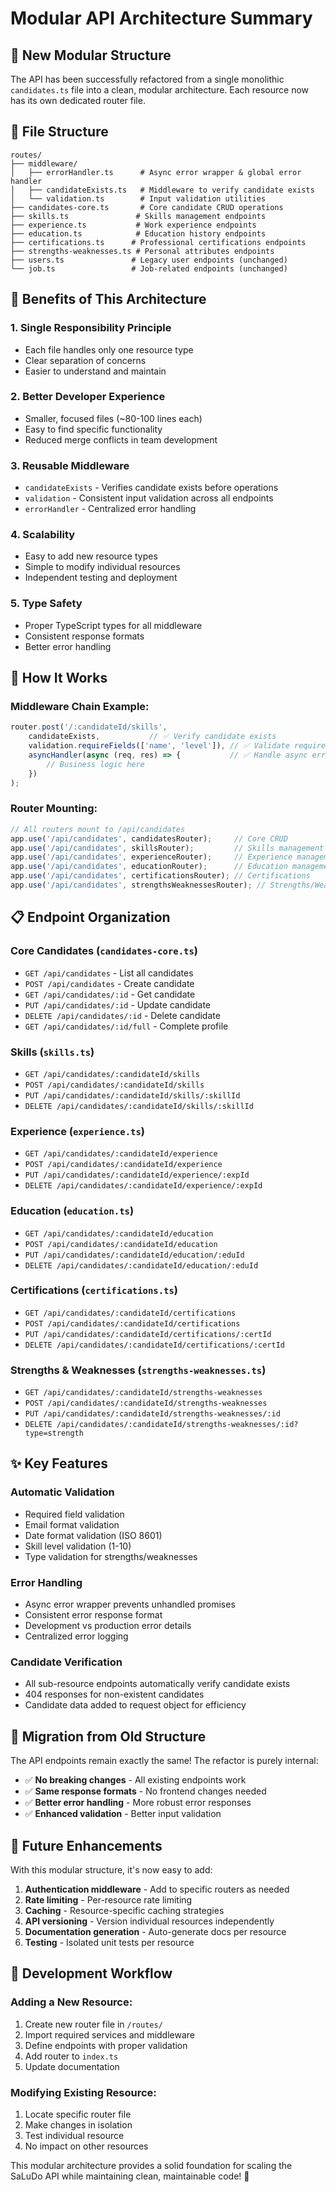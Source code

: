 # Modular API Architecture Summary

## 🚀 **New Modular Structure**

The API has been successfully refactored from a single monolithic `candidates.ts` file into a clean, modular architecture. Each resource now has its own dedicated router file.

## 📁 **File Structure**

```
routes/
├── middleware/
│   ├── errorHandler.ts      # Async error wrapper & global error handler
│   ├── candidateExists.ts   # Middleware to verify candidate exists
│   └── validation.ts        # Input validation utilities
├── candidates-core.ts       # Core candidate CRUD operations
├── skills.ts               # Skills management endpoints
├── experience.ts           # Work experience endpoints
├── education.ts            # Education history endpoints
├── certifications.ts      # Professional certifications endpoints
├── strengths-weaknesses.ts # Personal attributes endpoints
├── users.ts               # Legacy user endpoints (unchanged)
└── job.ts                 # Job-related endpoints (unchanged)
```

## 🎯 **Benefits of This Architecture**

### **1. Single Responsibility Principle**
- Each file handles only one resource type
- Clear separation of concerns
- Easier to understand and maintain

### **2. Better Developer Experience**
- Smaller, focused files (~80-100 lines each)
- Easy to find specific functionality
- Reduced merge conflicts in team development

### **3. Reusable Middleware**
- `candidateExists` - Verifies candidate exists before operations
- `validation` - Consistent input validation across all endpoints
- `errorHandler` - Centralized error handling

### **4. Scalability**
- Easy to add new resource types
- Simple to modify individual resources
- Independent testing and deployment

### **5. Type Safety**
- Proper TypeScript types for all middleware
- Consistent response formats
- Better error handling

## 🔧 **How It Works**

### **Middleware Chain Example:**
```typescript
router.post('/:candidateId/skills',
    candidateExists,           // ✅ Verify candidate exists
    validation.requireFields(['name', 'level']), // ✅ Validate required fields
    asyncHandler(async (req, res) => {           // ✅ Handle async errors
        // Business logic here
    })
);
```

### **Router Mounting:**
```typescript
// All routers mount to /api/candidates
app.use('/api/candidates', candidatesRouter);     // Core CRUD
app.use('/api/candidates', skillsRouter);         // Skills management  
app.use('/api/candidates', experienceRouter);     // Experience management
app.use('/api/candidates', educationRouter);      // Education management
app.use('/api/candidates', certificationsRouter); // Certifications
app.use('/api/candidates', strengthsWeaknessesRouter); // Strengths/Weaknesses
```

## 📋 **Endpoint Organization**

### **Core Candidates** (`candidates-core.ts`)
- `GET /api/candidates` - List all candidates
- `POST /api/candidates` - Create candidate
- `GET /api/candidates/:id` - Get candidate
- `PUT /api/candidates/:id` - Update candidate  
- `DELETE /api/candidates/:id` - Delete candidate
- `GET /api/candidates/:id/full` - Complete profile

### **Skills** (`skills.ts`)
- `GET /api/candidates/:candidateId/skills`
- `POST /api/candidates/:candidateId/skills`
- `PUT /api/candidates/:candidateId/skills/:skillId`
- `DELETE /api/candidates/:candidateId/skills/:skillId`

### **Experience** (`experience.ts`)
- `GET /api/candidates/:candidateId/experience`
- `POST /api/candidates/:candidateId/experience`
- `PUT /api/candidates/:candidateId/experience/:expId`
- `DELETE /api/candidates/:candidateId/experience/:expId`

### **Education** (`education.ts`)
- `GET /api/candidates/:candidateId/education`
- `POST /api/candidates/:candidateId/education`
- `PUT /api/candidates/:candidateId/education/:eduId`
- `DELETE /api/candidates/:candidateId/education/:eduId`

### **Certifications** (`certifications.ts`)
- `GET /api/candidates/:candidateId/certifications`
- `POST /api/candidates/:candidateId/certifications`
- `PUT /api/candidates/:candidateId/certifications/:certId`
- `DELETE /api/candidates/:candidateId/certifications/:certId`

### **Strengths & Weaknesses** (`strengths-weaknesses.ts`)
- `GET /api/candidates/:candidateId/strengths-weaknesses`
- `POST /api/candidates/:candidateId/strengths-weaknesses`
- `PUT /api/candidates/:candidateId/strengths-weaknesses/:id`
- `DELETE /api/candidates/:candidateId/strengths-weaknesses/:id?type=strength`

## ✨ **Key Features**

### **Automatic Validation**
- Required field validation
- Email format validation
- Date format validation (ISO 8601)
- Skill level validation (1-10)
- Type validation for strengths/weaknesses

### **Error Handling**
- Async error wrapper prevents unhandled promises
- Consistent error response format
- Development vs production error details
- Centralized error logging

### **Candidate Verification**
- All sub-resource endpoints automatically verify candidate exists
- 404 responses for non-existent candidates
- Candidate data added to request object for efficiency

## 🚦 **Migration from Old Structure**

The API endpoints remain exactly the same! The refactor is purely internal:

- ✅ **No breaking changes** - All existing endpoints work
- ✅ **Same response formats** - No frontend changes needed
- ✅ **Better error handling** - More robust error responses
- ✅ **Enhanced validation** - Better input validation

## 🔮 **Future Enhancements**

With this modular structure, it's now easy to add:

1. **Authentication middleware** - Add to specific routers as needed
2. **Rate limiting** - Per-resource rate limiting
3. **Caching** - Resource-specific caching strategies
4. **API versioning** - Version individual resources independently
5. **Documentation generation** - Auto-generate docs per resource
6. **Testing** - Isolated unit tests per resource

## 📝 **Development Workflow**

### **Adding a New Resource:**
1. Create new router file in `/routes/`
2. Import required services and middleware
3. Define endpoints with proper validation
4. Add router to `index.ts`
5. Update documentation

### **Modifying Existing Resource:**
1. Locate specific router file
2. Make changes in isolation
3. Test individual resource
4. No impact on other resources

This modular architecture provides a solid foundation for scaling the SaLuDo API while maintaining clean, maintainable code! 🎉

